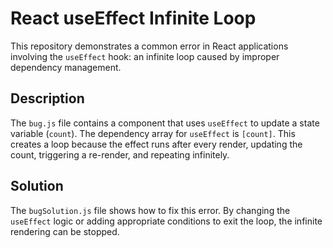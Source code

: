 # React useEffect Infinite Loop

This repository demonstrates a common error in React applications involving the `useEffect` hook: an infinite loop caused by improper dependency management.

## Description
The `bug.js` file contains a component that uses `useEffect` to update a state variable (`count`).  The dependency array for `useEffect` is `[count]`. This creates a loop because the effect runs after every render, updating the count, triggering a re-render, and repeating infinitely.

## Solution
The `bugSolution.js` file shows how to fix this error. By changing the `useEffect` logic or adding appropriate conditions to exit the loop, the infinite rendering can be stopped.